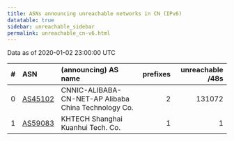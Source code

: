 ```yaml
---
title: ASNs announcing unreachable networks in CN (IPv6)
datatable: true
sidebar: unreachable_sidebar
permalink: unreachable_cn-v6.html
---
```


Data as of 2020-01-02 23:00:00 UTC


<div class="datatable-begin"></div>

|   # | ASN                                    | (announcing) AS name                                 |   prefixes |   unreachable /48s |
|----:|:---------------------------------------|:-----------------------------------------------------|-----------:|-------------------:|
|   0 | [AS45102](unreachable_AS45102-v6.html) | CNNIC-ALIBABA-CN-NET-AP Alibaba China Technology Co. |          2 |             131072 |
|   1 | [AS59083](unreachable_AS59083-v6.html) | KHTECH Shanghai Kuanhui Tech. Co.                    |          1 |                  1 |

<div class="datatable-end"></div>